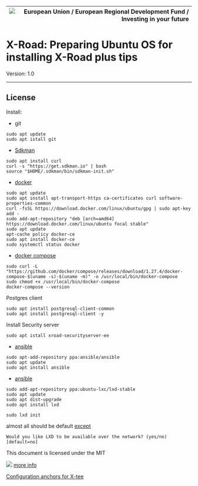 
| ![European Union / European Regional Development Fund / Investing in your future](img/eu_rdf_75_en.png "Documents that are tagged with EU/SF logos must keep the logos until 1.1.2022, if it has not stated otherwise in the documentation. If new documentation is created  using EU/SF resources the logos must be tagged appropriately so that the deadline for logos could be found.") |
| -------------------------: |

# X-Road: Preparing Ubuntu OS for installing X-Road plus tips
Version: 1.0

---

## License

Install:
* git
```
sudo apt update
sudo apt istall git
```
 * [Sdkman](https://sdkman.io/install)
```
sudo apt install curl
curl -s "https://get.sdkman.io" | bash
source "$HOME/.sdkman/bin/sdkman-init.sh"
```
 * [docker](https://www.digitalocean.com/community/tutorials/how-to-install-and-use-docker-on-ubuntu-20-04)
```
sudo apt update
sudo apt install apt-transport-https ca-certificates curl software-properties-common
curl -fsSL https://download.docker.com/linux/ubuntu/gpg | sudo apt-key add -
sudo add-apt-repository "deb [arch=amd64] https://download.docker.com/linux/ubuntu focal stable"
sudo apt update
apt-cache policy docker-ce
sudo apt install docker-ce
sudo systemctl status docker
```
* [docker compose](https://www.digitalocean.com/community/tutorials/how-to-install-and-use-docker-compose-on-ubuntu-20-04)
```
sudo curl -L "https://github.com/docker/compose/releases/download/1.27.4/docker-compose-$(uname -s)-$(uname -m)" -o /usr/local/bin/docker-compose
sudo chmod +x /usr/local/bin/docker-compose
docker-compose --version
```

Postgres client
```
sudo apt install postgresql-client-common
sudo apt install postgresql-client -y
```
Install Security server
```
sudo apt istall xroad-securityserver-ee
```

* [ansible](https://www.digitalocean.com/community/tutorials/how-to-install-and-configure-ansible-on-ubuntu-18-04)
```
sudo apt-add-repository ppa:ansible/ansible
sudo apt update
sudo apt install ansible
```
* [ansible](https://ubuntu.com/blog/installing-lxd-and-the-command-line-tool)
```
sudo add-apt-repository ppa:ubuntu-lxc/lxd-stable
sudo apt update
sudo apt dist-upgrade
sudo apt install lxd

sudo lxd init

```
almost all should be default [except](https://jointxroad.slack.com/archives/CA66FG50T/p1596442813025000?thread_ts=1596437339.021700&cid=CA66FG50T)

```Would you like LXD to be available over the network? (yes/no) [default=no]```

This document is licensed under the MIT

![](img/addOCSPCert.png)
[more info](https://youtu.be/JiTAFRPDUeQ?t=1413)

[Configuration anchors for X-tee](https://x-tee.ee/anchors/)
